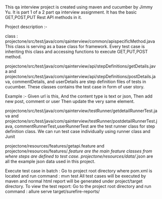 This qa interview project is created using maven and cucumber by Jimmy Yu. It is part 1 of a 2 part qa interview assignment. It has the basic GET,POST,PUT Rest API methods in it.

Project description :-

class : projectone/src/test/java/com/qainterview/common/apispecificMethod.java
This class is serving as a base class for framework. Every test case is inheriting this class and accessing functions
to execute GET,PUT,POST method.

projectone/src/test/java/com/qainterview/api/stepDefinitions/getDetails.java and 
projectone/src/test/java/com/qainterview/api/stepDefinitions/postDetails.java, commentDetails, and userDetails are step definition files of tests in cucumber.
These classes contains the test case in form of user story.

Example :- 
Given url is this,
And the content type is text or json,
Then add new post, comment or user
Then update the very same element.

projectone/src/test/java/com/qainterview/testRunner/getdetailRunnerTest.java and
projectone/src/test/java/com/qainterview/testRunner/postdetailRunnerTest.java, commentRunnerTest,userRunnerTest are the test runner class for 
step definition class.
We can run test case individually using runner class and Junit

projectone/resources/features/getapi.feature and projectone/resources/features/*.feature are the main
feature classes from where steps are defined to test case.
projectone/resources/data/*.json are all the example json data used in this project.

Execute test case in batch : Go to project root directory where pom.xml is located and run command :   mvn test
All test cases will be executed by maven and normal html report will be generated under project/target directory.
To view the test report: 
Go to the project root directory and run command : allure serve target/surefire-reports/



